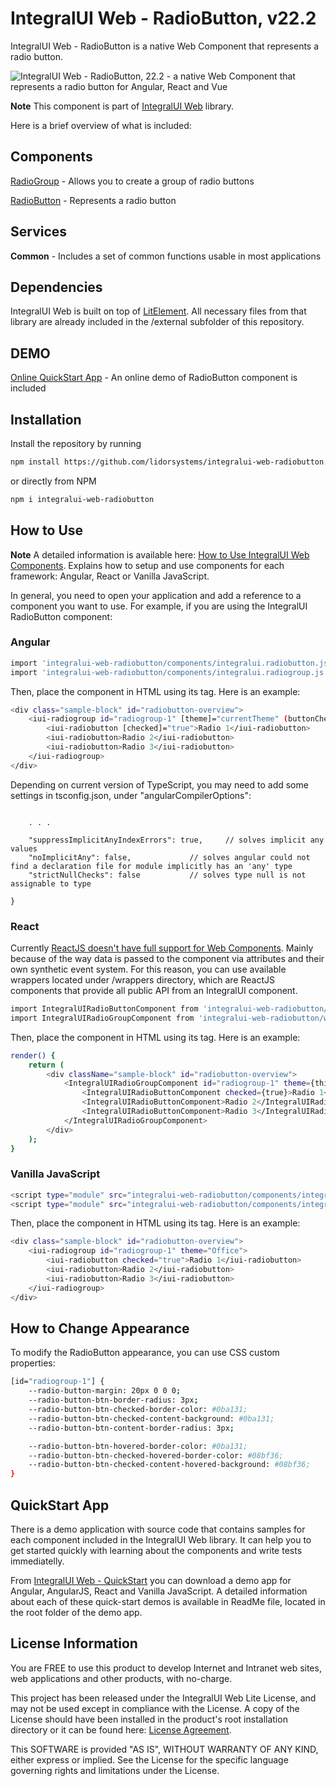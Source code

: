 # IntegralUI Web - RadioButton, v22.2

IntegralUI Web - RadioButton is a native Web Component that represents a radio button. 

![IntegralUI Web - RadioButton, 22.2 - a native Web Component that represents a radio button for Angular, React and Vue](https://www.lidorsystems.com/products/web/studio/images/integralui-web-radiobutton.png)

<b>Note</b> This component is part of [IntegralUI Web](https://github.com/lidorsystems/integralui-web.git) library.

Here is a brief overview of what is included:


## Components

[RadioGroup](https://www.lidorsystems.com/products/web/studio/samples/#/radiogroup) - Allows you to create a group of radio buttons

[RadioButton](https://www.lidorsystems.com/products/web/studio/samples/#/radiobutton) - Represents a radio button


## Services

<b>Common</b> - Includes a set of common functions usable in most applications


## Dependencies

IntegralUI Web is built on top of [LitElement](https://github.com/Polymer/lit-element). All necessary files from that library are already included in the /external subfolder of this repository.


## DEMO

[Online QuickStart App](https://www.lidorsystems.com/products/web/studio/samples/) - An online demo of RadioButton component is included


## Installation

Install the repository by running

```bash
npm install https://github.com/lidorsystems/integralui-web-radiobutton.git
```

or directly from NPM

```bash
npm i integralui-web-radiobutton
```


## How to Use

<b>Note</b> A detailed information is available here: [How to Use IntegralUI Web Components](https://www.lidorsystems.com/help/integralui/web-components/introduction/installation/). Explains how to setup and use components for each framework: Angular, React or Vanilla JavaScript.

In general, you need to open your application and add a reference to a component you want to use. For example, if you are using the IntegralUI RadioButton component:</p>

### Angular

```bash
import 'integralui-web-radiobutton/components/integralui.radiobutton.js';
import 'integralui-web-radiobutton/components/integralui.radiogroup.js';
```

Then, place the component in HTML using its tag. Here is an example:


```bash
<div class="sample-block" id="radiobutton-overview">
    <iui-radiogroup id="radiogroup-1" [theme]="currentTheme" (buttonChecked)="onButtonChecked($event, 'group 1')">
        <iui-radiobutton [checked]="true">Radio 1</iui-radiobutton>
        <iui-radiobutton>Radio 2</iui-radiobutton>
        <iui-radiobutton>Radio 3</iui-radiobutton>
    </iui-radiogroup>
</div>
```

Depending on current version of TypeScript, you may need to add some settings in tsconfig.json, under "angularCompilerOptions":

```bash"angularCompilerOptions": {

    . . .

    "suppressImplicitAnyIndexErrors": true,     // solves implicit any values
    "noImplicitAny": false,             // solves angular could not find a declaration file for module implicitly has an 'any' type
    "strictNullChecks": false           // solves type null is not assignable to type

}
```


### React

Currently [ReactJS doesn't have full support for Web Components](https://custom-elements-everywhere.com/#react). Mainly because of the way data is passed to the component via attributes and their own synthetic event system. For this reason, you can use available wrappers located under /wrappers directory, which are ReactJS components that provide all public API from an IntegralUI component.</p>

```bash
import IntegralUIRadioButtonComponent from 'integralui-web-radiobutton/wrappers/react.integralui.radiobutton.js';
import IntegralUIRadioGroupComponent from 'integralui-web-radiobutton/wrappers/react.integralui.radiogroup.js';
```

Then, place the component in HTML using its tag. Here is an example:

```bash
render() {
    return (
        <div className="sample-block" id="radiobutton-overview">
            <IntegralUIRadioGroupComponent id="radiogroup-1" theme={this.state.currentTheme} buttonChecked={(e) => this.onButtonChecked(e, 'group 1')}>
                <IntegralUIRadioButtonComponent checked={true}>Radio 1</IntegralUIRadioButtonComponent>
                <IntegralUIRadioButtonComponent>Radio 2</IntegralUIRadioButtonComponent>
                <IntegralUIRadioButtonComponent>Radio 3</IntegralUIRadioButtonComponent>
            </IntegralUIRadioGroupComponent>
        </div>
    );
}
```


### Vanilla JavaScript

```bash
<script type="module" src="integralui-web-radiobutton/components/integralui.radiobutton.js"></script>
<script type="module" src="integralui-web-radiobutton/components/integralui.radiogroup.js"></script>
```

Then, place the component in HTML using its tag. Here is an example:

```bash
<div class="sample-block" id="radiobutton-overview">
    <iui-radiogroup id="radiogroup-1" theme="Office">
        <iui-radiobutton checked="true">Radio 1</iui-radiobutton>
        <iui-radiobutton>Radio 2</iui-radiobutton>
        <iui-radiobutton>Radio 3</iui-radiobutton>
    </iui-radiogroup>
</div>
```

## How to Change Appearance

To modify the RadioButton appearance, you can use CSS custom properties:

```bash
[id="radiogroup-1"] {
    --radio-button-margin: 20px 0 0 0;
    --radio-button-btn-border-radius: 3px;
    --radio-button-btn-checked-border-color: #0ba131;
    --radio-button-btn-checked-content-background: #0ba131;
    --radio-button-btn-content-border-radius: 3px;

    --radio-button-btn-hovered-border-color: #0ba131;
    --radio-button-btn-checked-hovered-border-color: #08bf36;
    --radio-button-btn-checked-content-hovered-background: #08bf36;
}
```

## QuickStart App

There is a demo application with source code that contains samples for each component included in the IntegralUI Web library. It can help you to get started quickly with learning about the components and write tests immediatelly. 

From [IntegralUI Web - QuickStart](https://github.com/lidorsystems/integralui-web-quickstart) you can download a demo app for Angular, AngularJS, React and Vanilla JavaScript. A detailed information about each of these quick-start demos is available in ReadMe file, located in the root folder of the demo app.


## License Information

You are FREE to use this product to develop Internet and Intranet web sites, web applications and other products, with no-charge.

This project has been released under the IntegralUI Web Lite License, and may not be used except in compliance with the License.
A copy of the License should have been installed in the product's root installation directory or it can be found here: [License Agreement](https://www.lidorsystems.com/products/web/lite/integralui-web-lite-license-agreement.pdf).

This SOFTWARE is provided "AS IS", WITHOUT WARRANTY OF ANY KIND, either express or implied. See the License for the specific language governing rights and limitations under the License.